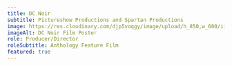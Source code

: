 ```yaml
---
title: DC Noir
subtitle: Pictureshow Productions and Spartan Productions
image: https://res.cloudinary.com/djp5voqgy/image/upload/h_850,w_600/iihof7bg4hecyjxruewr.jpg
imageAlt: DC Noir Film Poster
role: Producer/Director
roleSubtitle: Anthology Feature Film
featured: true
---
```


